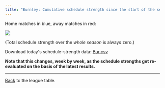 ```yaml
---
title: "Burnley: Cumulative schedule strength since the start of the season"
---
```


Home matches in blue, away matches in red:


![](/assets/leagues/england-premier-league/2017/schedule-strengths/Bur.png)

(Total schedule strength over the *whole season* is always zero.)


Download today's schedule-strength data: [Bur.csv](/assets/leagues/england-premier-league/2017/schedule-strengths/Bur.csv)

**Note that this changes, week by week, as the schedule strengths get re-evaluated on the
basis of the latest results.**

-----

[Back](/leagues/england-premier-league) to the league table.


